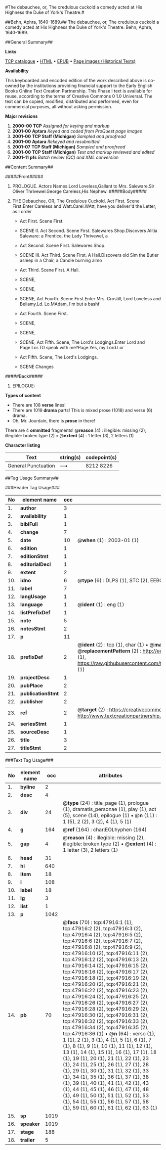 #The debauchee, or, The credulous cuckold a comedy acted at His Highness the Duke of York's Theatre.#

##Behn, Aphra, 1640-1689.##
The debauchee, or, The credulous cuckold a comedy acted at His Highness the Duke of York's Theatre.
Behn, Aphra, 1640-1689.

##General Summary##

**Links**

[TCP catalogue](http://www.ota.ox.ac.uk/tcp/)  • 
[HTML](http://tei.it.ox.ac.uk/tcp/Texts-HTML/free/A29/A29636.html)  • 
[EPUB](http://tei.it.ox.ac.uk/tcp/Texts-EPUB/free/A29/A29636.epub) • 
[Page images (Historical Texts)](https://data.historicaltexts.jisc.ac.uk/view?pubId=eebo-11625574e&pageId=eebo-11625574e-47916-1)

**Availability**

This keyboarded and encoded edition of the
	       work described above is co-owned by the institutions
	       providing financial support to the Early English Books
	       Online Text Creation Partnership. This Phase I text is
	       available for reuse, according to the terms of Creative
	       Commons 0 1.0 Universal. The text can be copied,
	       modified, distributed and performed, even for
	       commercial purposes, all without asking permission.

**Major revisions**

1. __2000-00__ __TCP__ *Assigned for keying and markup*
1. __2001-00__ __Aptara__ *Keyed and coded from ProQuest page images*
1. __2001-00__ __TCP Staff (Michigan)__ *Sampled and proofread*
1. __2001-00__ __Aptara__ *Rekeyed and resubmitted*
1. __2001-07__ __TCP Staff (Michigan)__ *Sampled and proofread*
1. __2001-00__ __TCP Staff (Michigan)__ *Text and markup reviewed and edited*
1. __2001-11__ __pfs__ *Batch review (QC) and XML conversion*

##Content Summary##

#####Front#####

1. PROLOGUE.
Actors Names.Lord Loveless,Gallant to Mrs. Saleware.Sir Oliver Thrivewel.George Careless,His Nephew.
#####Body#####

1. THE
Debauchee,
OR,
The Credulous Cuckold.
Act First. Scene First.Enter Careless and Watt.Carel.WAtt, have you deliver'd the Letter, as I order
      * Act First. Scene First.

      * SCENE II.
Act Second. Scene First. Salewares Shop.Discovers Alitia Saleware: a Prentice, the Lady Thrivewel,
a
      * Act Second. Scene First. Salewares Shop.

      * SCENE III.
Act Third. Scene First. A Hall.Discovers old Sim the Butler asleep in a Chair, a Candle burning
almo
      * Act Third. Scene First. A Hall.

      * SCENE,

      * SCENE,

      * SCENE,
Act Fourth. Scene First.Enter Mrs. Crostill, Lord Loveless and Bellamy.Ld. Lo.MAdam, I'm but a bashf
      * Act Fourth. Scene First.

      * SCENE,

      * SCENE,

      * SCENE,
Act Fifth. Scene, The Lord's Lodgings.Enter Lord and Page.Lor.TO speak with me?Page.Yes, my Lord.Lor
      * Act Fifth. Scene, The Lord's Lodgings.

      * SCENE Changes

#####Back#####

1. EPILOGUE:

**Types of content**

  * There are 108 **verse** lines!
  * There are 1019 **drama** parts! This is mixed prose (1018) and verse (6) drama.
  * Oh, Mr. Jourdain, there is **prose** in there!

There are 4 **ommitted** fragments! 
 @__reason__ (4) : illegible: missing (2), illegible: broken type (2)  •  @__extent__ (4) : 1 letter (3), 2 letters (1)

**Character listing**


|Text|string(s)|codepoint(s)|
|---|---|---|
|General Punctuation|—•|8212 8226|

##Tag Usage Summary##

###Header Tag Usage###

|No|element name|occ|attributes|
|---|---|---|---|
|1.|__author__|3||
|2.|__availability__|1||
|3.|__biblFull__|1||
|4.|__change__|7||
|5.|__date__|10| @__when__ (1) : 2003-01 (1)|
|6.|__edition__|1||
|7.|__editionStmt__|1||
|8.|__editorialDecl__|1||
|9.|__extent__|2||
|10.|__idno__|6| @__type__ (6) : DLPS (1), STC (2), EEBO-CITATION (1), OCLC (1), VID (1)|
|11.|__label__|7||
|12.|__langUsage__|1||
|13.|__language__|1| @__ident__ (1) : eng (1)|
|14.|__listPrefixDef__|1||
|15.|__note__|5||
|16.|__notesStmt__|2||
|17.|__p__|11||
|18.|__prefixDef__|2| @__ident__ (2) : tcp (1), char (1)  •  @__matchPattern__ (2) : ([0-9\-]+):([0-9IVX]+) (1), (.+) (1)  •  @__replacementPattern__ (2) : http://eebo.chadwyck.com/downloadtiff?vid=$1&page=$2 (1), https://raw.githubusercontent.com/textcreationpartnership/Texts/master/tcpchars.xml#$1 (1)|
|19.|__projectDesc__|1||
|20.|__pubPlace__|2||
|21.|__publicationStmt__|2||
|22.|__publisher__|2||
|23.|__ref__|2| @__target__ (2) : https://creativecommons.org/publicdomain/zero/1.0/ (1), http://www.textcreationpartnership.org/docs/. (1)|
|24.|__seriesStmt__|1||
|25.|__sourceDesc__|1||
|26.|__title__|3||
|27.|__titleStmt__|2||


###Text Tag Usage###

|No|element name|occ|attributes|
|---|---|---|---|
|1.|__byline__|2||
|2.|__desc__|4||
|3.|__div__|24| @__type__ (24) : title_page (1), prologue (1), dramatis_personae (1), play (1), act (5), scene (14), epilogue (1)  •  @__n__ (11) : 1 (5), 2 (2), 3 (2), 4 (1), 5 (1)|
|4.|__g__|164| @__ref__ (164) : char:EOLhyphen (164)|
|5.|__gap__|4| @__reason__ (4) : illegible: missing (2), illegible: broken type (2)  •  @__extent__ (4) : 1 letter (3), 2 letters (1)|
|6.|__head__|31||
|7.|__hi__|640||
|8.|__item__|18||
|9.|__l__|108||
|10.|__label__|18||
|11.|__lg__|3||
|12.|__list__|1||
|13.|__p__|1042||
|14.|__pb__|70| @__facs__ (70) : tcp:47916:1 (1), tcp:47916:2 (2), tcp:47916:3 (2), tcp:47916:4 (2), tcp:47916:5 (2), tcp:47916:6 (2), tcp:47916:7 (2), tcp:47916:8 (2), tcp:47916:9 (2), tcp:47916:10 (2), tcp:47916:11 (2), tcp:47916:12 (2), tcp:47916:13 (2), tcp:47916:14 (2), tcp:47916:15 (2), tcp:47916:16 (2), tcp:47916:17 (2), tcp:47916:18 (2), tcp:47916:19 (2), tcp:47916:20 (2), tcp:47916:21 (2), tcp:47916:22 (2), tcp:47916:23 (2), tcp:47916:24 (2), tcp:47916:25 (2), tcp:47916:26 (2), tcp:47916:27 (2), tcp:47916:28 (2), tcp:47916:29 (2), tcp:47916:30 (2), tcp:47916:31 (2), tcp:47916:32 (2), tcp:47916:33 (2), tcp:47916:34 (2), tcp:47916:35 (2), tcp:47916:36 (1)  •  @__n__ (64) : verso (1), 1 (1), 2 (1), 3 (1), 4 (1), 5 (1), 6 (1), 7 (1), 8 (1), 9 (1), 10 (1), 11 (1), 12 (1), 13 (1), 14 (1), 15 (1), 16 (1), 17 (1), 18 (1), 19 (1), 20 (1), 21 (1), 22 (1), 23 (1), 24 (1), 25 (1), 26 (1), 27 (1), 28 (1), 29 (1), 30 (1), 31 (1), 32 (1), 33 (1), 34 (1), 35 (1), 36 (1), 37 (1), 38 (1), 39 (1), 40 (1), 41 (1), 42 (1), 43 (1), 44 (1), 45 (1), 46 (1), 47 (1), 48 (1), 49 (1), 50 (1), 51 (1), 52 (1), 53 (1), 54 (1), 55 (1), 56 (1), 57 (1), 58 (1), 59 (1), 60 (1), 61 (1), 62 (1), 63 (1)|
|15.|__sp__|1019||
|16.|__speaker__|1019||
|17.|__stage__|188||
|18.|__trailer__|5||
